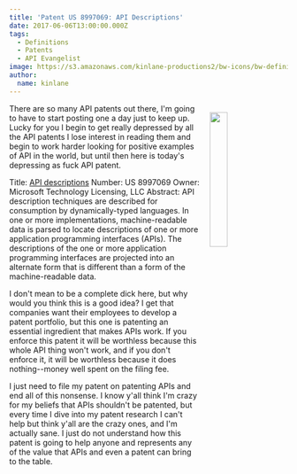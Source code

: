 ```yaml
---
title: 'Patent US 8997069: API Descriptions'
date: 2017-06-06T13:00:00.000Z
tags:
  - Definitions
  - Patents
  - API Evangelist
image: https://s3.amazonaws.com/kinlane-productions2/bw-icons/bw-definition.png
author:
  name: kinlane
---
```

<p><img src="https://s3.amazonaws.com/kinlane-productions2/bw-icons/bw-definition.png" align="right" width="25%" style="padding: 15px;" /></p>There are so many API patents out there, I'm going to have to start posting one a day just to keep up. Lucky for you I begin to get really depressed by all the API patents I lose interest in reading them and begin to work harder looking for positive examples of API in the world, but until then here is today's depressing as fuck API patent.

Title: [API descriptions](http://patft.uspto.gov/netacgi/nph-Parser?Sect2=PTO1&Sect2=HITOFF&p=1&u=/netahtml/PTO/search-bool.html&r=1&f=G&l=50&d=PALL&RefSrch=yes&Query=PN/8997069)
Number: US 8997069
Owner: Microsoft Technology Licensing, LLC
Abstract: API description techniques are described for consumption by dynamically-typed languages. In one or more implementations, machine-readable data is parsed to locate descriptions of one or more application programming interfaces (APIs). The descriptions of the one or more application programming interfaces are projected into an alternate form that is different than a form of the machine-readable data.

I don't mean to be a complete dick here, but why would you think this is a good idea? I get that companies want their employees to develop a patent portfolio, but this one is patenting an essential ingredient that makes APIs work. If you enforce this patent it will be worthless because this whole API thing won't work, and if you don't enforce it, it will be worthless because it does nothing--money well spent on the filing fee.

I just need to file my patent on patenting APIs and end all of this nonsense. I know y'all think I'm crazy for my beliefs that APIs shouldn't be patented, but every time I dive into my patent research I can't help but think y'all are the crazy ones, and I'm actually sane. I just do not understand how this patent is going to help anyone and represents any of the value that APIs and even a patent can bring to the table.